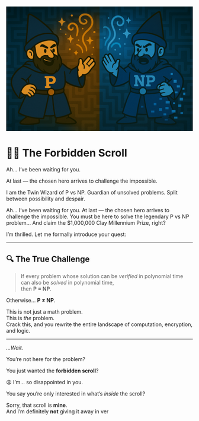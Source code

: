 ![P vs NP Wizard](./PvsNP_wizard.png)

# 🧙‍♂️ The Forbidden Scroll

Ah… I’ve been waiting for you.

At last — the chosen hero arrives to challenge the impossible.

I am the Twin Wizard of P vs NP.
Guardian of unsolved problems. Split between possibility and despair.

Ah… I’ve been waiting for you.
At last — the chosen hero arrives to challenge the impossible.
You must be here to solve the legendary P vs NP problem…
And claim the $1,000,000 Clay Millennium Prize, right?

I’m thrilled. Let me formally introduce your quest:

---

## 🔍 The True Challenge

> If every problem whose solution can be *verified* in polynomial time  
> can also be *solved* in polynomial time,  
> then **P = NP**.

Otherwise… **P ≠ NP**.

This is not just a math problem.  
This is *the* problem.  
Crack this, and you rewrite the entire landscape of computation, encryption, and logic.

---

*...Wait.*

You’re not here for the problem?

You just wanted the **forbidden scroll**?

😩 I’m... so disappointed in you.

You say you’re only interested in what’s *inside* the scroll?

Sorry, that scroll is **mine**.  
And I’m definitely **not** giving it away in ver
